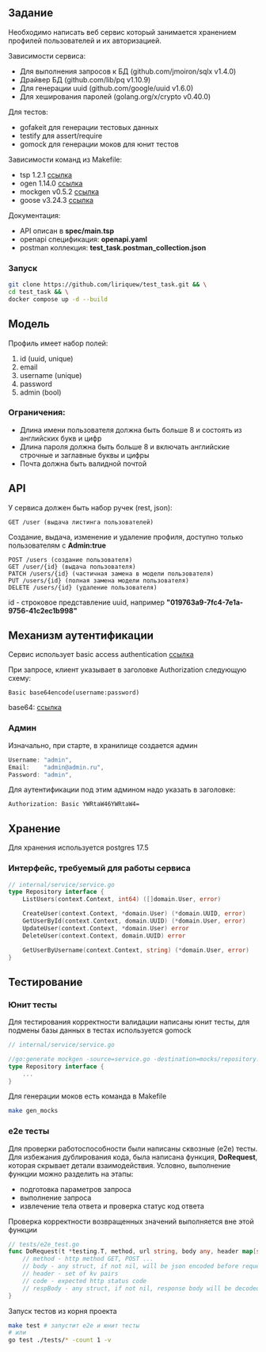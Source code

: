 ## Задание
Необходимо написать веб сервис который занимается хранением профилей пользователей и их авторизацией.

Зависимости сервиса:
  - Для выполнения запросов к БД (github.com/jmoiron/sqlx v1.4.0)
  - Драйвер БД (github.com/lib/pq v1.10.9)
  - Для генерации uuid (github.com/google/uuid v1.6.0)
  - Для хеширования паролей (golang.org/x/crypto v0.40.0)

Для тестов:
  - gofakeit для генерации тестовых данных
  - testify для assert/require
  - gomock для генерации моков для юнит тестов

Зависимости команд из Makefile:
  - tsp 1.2.1 [ссылка](https://typespec.io/)
  - ogen 1.14.0 [ссылка](https://ogen.dev/blog/ogen-intro/)
  - mockgen v0.5.2 [ссылка](https://github.com/uber-go/mock)
  - goose v3.24.3 [ссылка](https://github.com/pressly/goose)

Документация:
  - API описан в **spec/main.tsp**
  - openapi спецификация: **openapi.yaml**
  - postman коллекция: **test_task.postman_collection.json**

### Запуск

```bash
git clone https://github.com/liriquew/test_task.git && \
cd test_task && \
docker compose up -d --build
```

## Модель
Профиль имеет набор полей:
1. id (uuid, unique)
2. email
3. username (unique)
4. password
5. admin (bool)

### Ограничения:
 - Длина имени пользователя должна быть больше 8 и состоять из английских букв и цифр
 - Длина пароля должна быть больше 8 и включать английские строчные и заглавные буквы и цифры
 - Почта должна быть валидной почтой

## API
У сервиса должeн быть набор ручек (rest, json):
```
GET /user (выдача листинга пользователей)
```

Создание, выдача, изменение и удаление профиля, доступно только пользователям с **Admin:true**
```
POST /users (создание пользователя)
GET /user/{id} (выдача пользователя)
PATCH /users/{id} (частичная замена в модели пользователя)
PUT /users/{id} (полная замена модели пользователя)
DELETE /users/{id} (удаление пользователя)
```
id - строковое представление uuid, например **"019763a9-7fc4-7e1a-9756-41c2ec1b998"**

## Механизм аутентификации
Сeрвис использует basic access authentication [ссылка](https://en.wikipedia.org/wiki/Basic_access_authentication)

При запросе, клиент указывает в заголовке Authorization следующую схему:
```
Basic base64encode(username:password)
```

base64: [ссылка](https://www.base64encode.org/)

### Админ
Изначально, при старте, в хранилище создается админ
```go
Username: "admin",
Email:    "admin@admin.ru",
Password: "admin",
```

Для аутентификации под этим админом надо указать в заголовке:
```
Authorization: Basic YWRtaW46YWRtaW4=
```

## Хранение
Для хранения используется postgres 17.5

### Интерфейс, требуемый для работы сервиса

```go
// internal/service/service.go
type Repository interface {
	ListUsers(context.Context, int64) ([]domain.User, error)

	CreateUser(context.Context, *domain.User) (*domain.UUID, error)
	GetUserById(context.Context, domain.UUID) (*domain.User, error)
	UpdateUser(context.Context, *domain.User) error
	DeleteUser(context.Context, domain.UUID) error

	GetUserByUsername(context.Context, string) (*domain.User, error)
}
```

## Тестирование

### Юнит тесты
Для тестирования корректности валидации написаны юнит тесты, для подмены базы данных в тестах используется gomock
```go
// internal/service/service.go

//go:generate mockgen -source=service.go -destination=mocks/repository.go -package=mocks
type Repository interface {
	...
}
```

Для генерации моков есть команда в Makefile
```bash
make gen_mocks
```

### e2e тесты
Для проверки работоспособности были написаны сквозные (e2e) тесты. Для избежания дублирования кода, была написана функция, **DoRequest**, которая скрывает детали взаимодействия. Условно, выполнение функции можно разделить на этапы:

- подготовка параметров запроса
- выполнение запроса
- извлечение тела ответа и проверка статус код ответа

Проверка корректности возвращенных значений выполняется вне этой функции

```go
// tests/e2e_test.go
func DoRequest(t *testing.T, method, url string, body any, header map[string]string, code int, respBody any) {
	// method - http method GET, POST ...
	// body - any struct, if not nil, will be json encoded before request
	// header - set of kv pairs
	// code - expected http status code
	// respBody - any struct, if not nil, response body will be decoded into it
}
```

Запуск тестов из корня проекта
```bash
make test # запустит e2e и юнит тесты
# или
go test ./tests/* -count 1 -v
```
